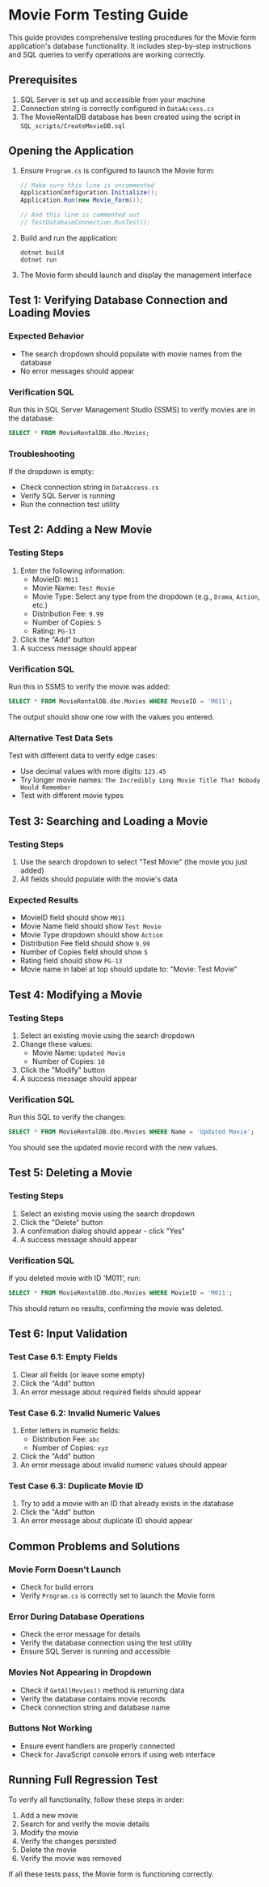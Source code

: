 # Movie Form Testing Guide

This guide provides comprehensive testing procedures for the Movie form application's database functionality. It includes step-by-step instructions and SQL queries to verify operations are working correctly.

## Prerequisites

1. SQL Server is set up and accessible from your machine
2. Connection string is correctly configured in `DataAccess.cs`
3. The MovieRentalDB database has been created using the script in `SQL_scripts/CreateMovieDB.sql`

## Opening the Application

1. Ensure `Program.cs` is configured to launch the Movie form:
   ```csharp
   // Make sure this line is uncommented
   ApplicationConfiguration.Initialize();
   Application.Run(new Movie_form());
   
   // And this line is commented out
   // TestDatabaseConnection.RunTest();
   ```

2. Build and run the application:
   ```
   dotnet build
   dotnet run
   ```

3. The Movie form should launch and display the management interface

## Test 1: Verifying Database Connection and Loading Movies

### Expected Behavior
- The search dropdown should populate with movie names from the database
- No error messages should appear

### Verification SQL
Run this in SQL Server Management Studio (SSMS) to verify movies are in the database:
```sql
SELECT * FROM MovieRentalDB.dbo.Movies;
```

### Troubleshooting
If the dropdown is empty:
- Check connection string in `DataAccess.cs`
- Verify SQL Server is running
- Run the connection test utility

## Test 2: Adding a New Movie

### Testing Steps
1. Enter the following information:
   - MovieID: `M011`
   - Movie Name: `Test Movie`
   - Movie Type: Select any type from the dropdown (e.g., `Drama`, `Action`, etc.)
   - Distribution Fee: `9.99`
   - Number of Copies: `5`
   - Rating: `PG-13`
2. Click the "Add" button
3. A success message should appear

### Verification SQL
Run this in SSMS to verify the movie was added:
```sql
SELECT * FROM MovieRentalDB.dbo.Movies WHERE MovieID = 'M011';
```

The output should show one row with the values you entered.

### Alternative Test Data Sets
Test with different data to verify edge cases:
- Use decimal values with more digits: `123.45`
- Try longer movie names: `The Incredibly Long Movie Title That Nobody Would Remember`
- Test with different movie types

## Test 3: Searching and Loading a Movie

### Testing Steps
1. Use the search dropdown to select "Test Movie" (the movie you just added)
2. All fields should populate with the movie's data

### Expected Results
- MovieID field should show `M011`
- Movie Name field should show `Test Movie`
- Movie Type dropdown should show `Action`
- Distribution Fee field should show `9.99`
- Number of Copies field should show `5`
- Rating field should show `PG-13`
- Movie name in label at top should update to: "Movie: Test Movie"

## Test 4: Modifying a Movie

### Testing Steps
1. Select an existing movie using the search dropdown
2. Change these values:
   - Movie Name: `Updated Movie`
   - Number of Copies: `10`
3. Click the "Modify" button
4. A success message should appear

### Verification SQL
Run this SQL to verify the changes:
```sql
SELECT * FROM MovieRentalDB.dbo.Movies WHERE Name = 'Updated Movie';
```

You should see the updated movie record with the new values.

## Test 5: Deleting a Movie

### Testing Steps
1. Select an existing movie using the search dropdown
2. Click the "Delete" button
3. A confirmation dialog should appear - click "Yes"
4. A success message should appear

### Verification SQL
If you deleted movie with ID 'M011', run:
```sql
SELECT * FROM MovieRentalDB.dbo.Movies WHERE MovieID = 'M011';
```

This should return no results, confirming the movie was deleted.

## Test 6: Input Validation

### Test Case 6.1: Empty Fields
1. Clear all fields (or leave some empty)
2. Click the "Add" button
3. An error message about required fields should appear

### Test Case 6.2: Invalid Numeric Values
1. Enter letters in numeric fields:
   - Distribution Fee: `abc`
   - Number of Copies: `xyz`
2. Click the "Add" button
3. An error message about invalid numeric values should appear

### Test Case 6.3: Duplicate Movie ID
1. Try to add a movie with an ID that already exists in the database
2. Click the "Add" button
3. An error message about duplicate ID should appear

## Common Problems and Solutions

### Movie Form Doesn't Launch
- Check for build errors
- Verify `Program.cs` is correctly set to launch the Movie form

### Error During Database Operations
- Check the error message for details
- Verify the database connection using the test utility
- Ensure SQL Server is running and accessible

### Movies Not Appearing in Dropdown
- Check if `GetAllMovies()` method is returning data
- Verify the database contains movie records
- Check connection string and database name

### Buttons Not Working
- Ensure event handlers are properly connected
- Check for JavaScript console errors if using web interface

## Running Full Regression Test

To verify all functionality, follow these steps in order:
1. Add a new movie
2. Search for and verify the movie details
3. Modify the movie
4. Verify the changes persisted
5. Delete the movie
6. Verify the movie was removed

If all these tests pass, the Movie form is functioning correctly.
